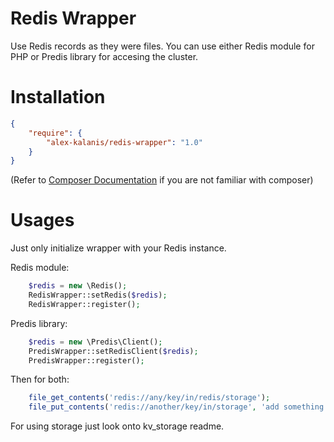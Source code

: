 Redis Wrapper
=============

Use Redis records as they were files. You can use either Redis module for PHP or Predis library for accesing the cluster.

# Installation

```json
{
    "require": {
        "alex-kalanis/redis-wrapper": "1.0"
    }
}
```

(Refer to [Composer Documentation](https://github.com/composer/composer/blob/master/doc/00-intro.md#introduction) if you are not
familiar with composer)

# Usages

Just only initialize wrapper with your Redis instance.

Redis module:

```php
    $redis = new \Redis();
    RedisWrapper::setRedis($redis);
    RedisWrapper::register();
```

Predis library:

```php
    $redis = new \Predis\Client();
    PredisWrapper::setRedisClient($redis);
    PredisWrapper::register();
```

Then for both:

```php
    file_get_contents('redis://any/key/in/redis/storage');
    file_put_contents('redis://another/key/in/storage', 'add something');
```

For using storage just look onto kv_storage readme.
